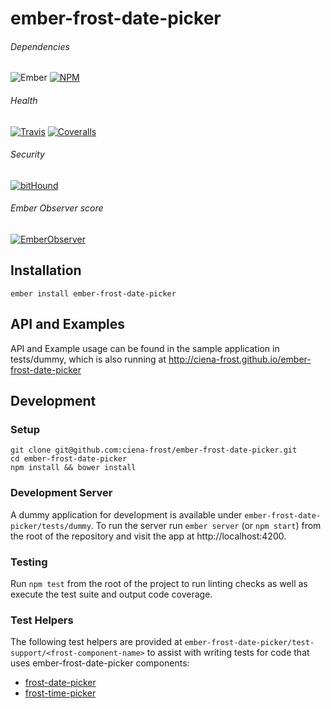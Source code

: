 [ci-img]: https://img.shields.io/travis/ciena-frost/ember-frost-date-picker.svg "Travis CI Build Status"
[ci-url]: https://travis-ci.org/ciena-frost/ember-frost-date-picker

[cov-img]: https://img.shields.io/coveralls/ciena-frost/ember-frost-date-picker.svg "Coveralls Code Coverage"
[cov-url]: https://coveralls.io/github/ciena-frost/ember-frost-date-picker

[npm-img]: https://img.shields.io/npm/v/ember-frost-date-picker.svg "NPM Version"
[npm-url]: https://www.npmjs.com/package/ember-frost-date-picker

[ember-observer-badge]: http://emberobserver.com/badges/ember-frost-date-picker.svg "Ember Observer score"
[ember-observer-badge-url]: http://emberobserver.com/addons/ember-frost-date-picker

[ember-img]: https://img.shields.io/badge/ember-2.3+-orange.svg "Ember 2.3+"

[bithound-img]: https://www.bithound.io/github/ciena-frost/ember-frost-date-picker/badges/score.svg "bitHound"
[bithound-url]: https://www.bithound.io/github/ciena-frost/ember-frost-date-picker

# ember-frost-date-picker

###### Dependencies

![Ember][ember-img]
[![NPM][npm-img]][npm-url]

###### Health

[![Travis][ci-img]][ci-url]
[![Coveralls][cov-img]][cov-url]

###### Security

[![bitHound][bithound-img]][bithound-url]

###### Ember Observer score
[![EmberObserver][ember-observer-badge]][ember-observer-badge-url]


## Installation
```
ember install ember-frost-date-picker
```

## API and Examples
API and Example usage can be found in the sample application in tests/dummy, which is also running at http://ciena-frost.github.io/ember-frost-date-picker

## Development
### Setup
```
git clone git@github.com:ciena-frost/ember-frost-date-picker.git
cd ember-frost-date-picker
npm install && bower install
```

### Development Server
A dummy application for development is available under `ember-frost-date-picker/tests/dummy`.
To run the server run `ember server` (or `npm start`) from the root of the repository and
visit the app at http://localhost:4200.

### Testing
Run `npm test` from the root of the project to run linting checks as well as execute the test suite
and output code coverage.

### Test Helpers
The following test helpers are provided at `ember-frost-date-picker/test-support/<frost-component-name>` to assist with writing tests for code that uses ember-frost-date-picker components:

* [frost-date-picker](addon-test-support/frost-date-picker.js)
* [frost-time-picker](addon-test-support/frost-time-picker.js)

